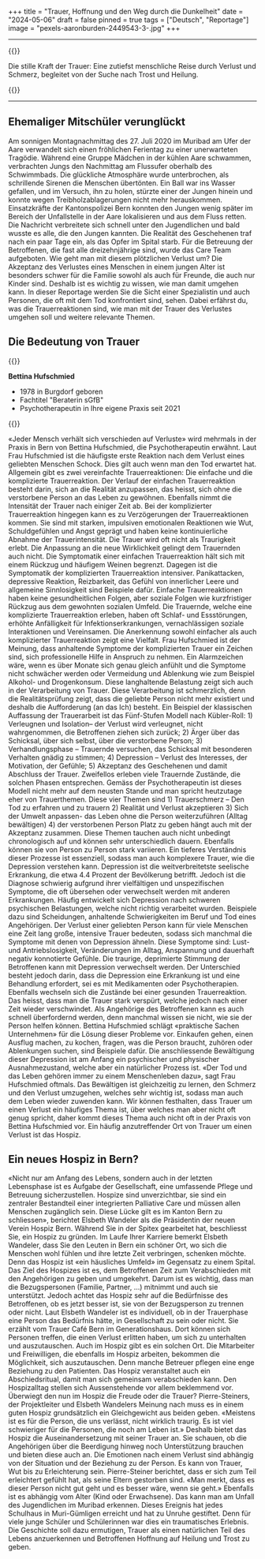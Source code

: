 +++
title = "Trauer, Hoffnung und den Weg durch die Dunkelheit"
date = "2024-05-06"
draft = false
pinned = true
tags = ["Deutsch", "Reportage"]
image = "pexels-aaronburden-2449543-3-.jpg"
+++
<hr>

{{<lead>}}

Die stille Kraft der Trauer: Eine zutiefst menschliche Reise durch Verlust und Schmerz, begleitet von der Suche nach Trost und Heilung.

{{</lead>}}

<hr>

## Ehemaliger Mitschüler verunglückt

Am sonnigen Montagnachmittag des 27. Juli 2020 im Muribad am Ufer der Aare verwandelt sich einen fröhlichen Ferientag zu einer unerwarteten Tragödie. 
Während eine Gruppe Mädchen in der kühlen Aare schwammen, verbrachten Jungs den Nachmittag am Flussufer oberhalb des Schwimmbads. Die glückliche Atmosphäre wurde unterbrochen, als schrillende Sirenen die Menschen übertönten. Ein Ball war ins Wasser gefallen, und im Versuch, ihn zu holen, stürzte einer der Jungen hinein und konnte wegen Treibholzablagerungen nicht mehr herauskommen. Einsatzkräfte der Kantonspolizei Bern konnten den Jungen wenig später im Bereich der Unfallstelle in der Aare lokalisieren und aus dem Fluss retten. Die Nachricht verbreitete sich schnell unter den Jugendlichen und bald wusste es alle, die den Jungen kannten. Die Realität des Geschehenen traf nach ein paar Tage ein, als das Opfer im Spital starb. Für die Betreuung der Betroffenen, die fast alle dreizehnjährige sind, wurde das Care Team aufgeboten. Wie geht man mit diesem plötzlichen Verlust um? Die Akzeptanz des Verlustes eines Menschen in einem jungen Alter ist besonders schwer für die Familie sowohl als auch für Freunde, die auch nur Kinder sind. Deshalb ist es wichtig zu wissen, wie man damit umgehen kann. In dieser Reportage werden Sie die Sicht einer Spezialistin und auch Personen, die oft mit dem Tod konfrontiert sind, sehen. Dabei erfährst du, was die Trauerreaktionen sind, wie man mit der Trauer des Verlustes umgehen soll und weitere relevante Themen.

## Die Bedeutung von Trauer

{{<box>}}

**Bettina Hufschmied**

* 1978 in Burgdorf geboren
* Fachtitel "Beraterin sGfB"
* Psychotherapeutin in Ihre eigene Praxis seit 2021

{{</box>}}

«Jeder Mensch verhält sich verschieden auf Verluste» wird mehrmals in der Praxis in Bern von Bettina Hufschmied, die Psychotherapeutin erwähnt. Laut Frau Hufschmied ist die häufigste erste Reaktion nach dem Verlust eines geliebten Menschen Schock. Dies gilt auch wenn man den Tod erwartet hat. Allgemein gibt es zwei vereinfachte Trauerreaktionen: Die einfache und die komplizierte Trauerreaktion. Der Verlauf der einfachen Trauerreaktion besteht darin, sich an die Realität anzupassen, das heisst, sich ohne die verstorbene Person an das Leben zu gewöhnen. Ebenfalls nimmt die Intensität der Trauer nach einiger Zeit ab. Bei der komplizierter Trauerreaktion hingegen kann es zu Verzögerungen der Trauerreaktionen kommen. Sie sind mit starken, impulsiven emotionalen Reaktionen wie Wut, Schuldgefühlen und Angst geprägt und haben keine kontinuierliche Abnahme der Trauerintensität. Die Trauer wird oft nicht als Traurigkeit erlebt. Die Anpassung an die neue Wirklichkeit gelingt dem Trauernden auch nicht. Die Symptomatik einer einfachen Trauerreaktion hält sich mit einem Rückzug und häufigem Weinen begrenzt. Dagegen ist die Symptomatik der komplizierten Trauerreaktion intensiver. Panikattacken, depressive Reaktion, Reizbarkeit, das Gefühl von innerlicher Leere und allgemeine Sinnlosigkeit sind Beispiele dafür. Einfache Trauerreaktionen haben keine gesundheitlichen Folgen, aber soziale Folgen wie kurzfristiger Rückzug aus dem gewohnten sozialen Umfeld. Die Trauernde, welche eine komplizierte Trauerreaktion erleben, haben oft Schlaf- und Essstörungen, erhöhte Anfälligkeit für Infektionserkrankungen, vernachlässigen soziale Interaktionen und Vereinsamen. Die Anerkennung sowohl einfacher als auch komplizierter Trauerreaktion zeigt eine Vielfalt. Frau Hufschmied ist der Meinung, dass anhaltende Symptome der komplizierten Trauer ein Zeichen sind, sich professionelle Hilfe in Anspruch zu nehmen. Ein Alarmzeichen wäre, wenn es über Monate sich genau gleich anfühlt und die Symptome nicht schwächer werden oder Vermeidung und Ablenkung wie zum Beispiel Alkohol- und Drogenkonsum. Diese langhaltende Belastung zeigt sich auch in der Verarbeitung von Trauer. Diese Verarbeitung ist schmerzlich, denn die Realitätsprüfung zeigt, dass die geliebte Person nicht mehr existiert und deshalb die Aufforderung (an das Ich) besteht. Ein Beispiel der klassischen Auffassung der Trauerarbeit ist das Fünf-Stufen Modell nach Kübler-Roll: 1) Verleugnen und Isolation– der Verlust wird verleugnet, nicht wahrgenommen, die Betroffenen ziehen sich zurück; 2) Ärger über das Schicksal, über sich selbst, über die verstorbene Person; 3) Verhandlungsphase – Trauernde versuchen, das Schicksal mit besonderen Verhalten gnädig zu stimmen; 4) Depression – Verlust des Interesses, der Motivation, der Gefühle; 5) Akzeptanz des Geschehenen und damit Abschluss der Trauer. Zweifellos erleben viele Trauernde Zustände, die solchen Phasen entsprechen. Gemäss der Psychotherapeutin ist dieses Modell nicht mehr auf dem neusten Stande und man spricht heutzutage eher von Trauerthemen. Diese vier Themen sind 1) Trauerschmerz – Den Tod zu erfahren und zu trauern 2) Realität und Verlust akzeptieren 3) Sich der Umwelt anpassen- das Leben ohne die Person weiterzuführen (Alltag bewältigen) 4) der verstorbenen Person Platz zu geben hängt auch mit der Akzeptanz zusammen. 
Diese Themen tauchen auch nicht unbedingt chronologisch auf und können sehr unterschiedlich dauern. Ebenfalls können sie von Person zu Person stark variieren. 
Ein tieferes Verständnis dieser Prozesse ist essenziell, sodass man auch komplexere Trauer, wie die Depression verstehen kann. Depression ist die weitverbreitetste seelische Erkrankung, die etwa 4.4 Prozent der Bevölkerung betrifft. Jedoch ist die Diagnose schwierig aufgrund ihrer vielfältigen und unspezifischen Symptome, die oft übersehen oder verwechselt werden mit anderen Erkrankungen. Häufig entwickelt sich Depression nach schweren psychischen Belastungen, welche nicht richtig verarbeitet wurden. Beispiele dazu sind Scheidungen, anhaltende Schwierigkeiten im Beruf und Tod eines Angehörigen. Der Verlust einer geliebten Person kann für viele Menschen eine Zeit lang große, intensive Trauer bedeuten, sodass sich manchmal die Symptome mit denen von Depression ähneln. Diese Symptome sind: Lust- und Antriebslosigkeit, Veränderungen im Alltag, Anspannung und dauerhaft negativ konnotierte Gefühle. Die traurige, deprimierte Stimmung der Betroffenen kann mit Depression verwechselt werden. Der Unterschied besteht jedoch darin, dass die Depression eine Erkrankung ist und eine Behandlung erfordert, sei es mit Medikamenten oder Psychotherapien. Ebenfalls wechseln sich die Zustände bei einer gesunden Trauerreaktion. Das heisst, dass man die Trauer stark verspürt, welche jedoch nach einer Zeit wieder verschwindet. Als Angehörige des Betroffenen kann es auch schnell überfordernd werden, denn manchmal wissen sie nicht, wie sie der Person helfen können. Bettina Hufschmied schlägt «praktische Sachen Unternehmen» für die Lösung dieser Probleme vor. Einkaufen gehen, einen Ausflug machen, zu kochen, fragen, was die Person braucht, zuhören oder Ablenkungen suchen, sind Beispiele dafür. Die anschliessende Bewältigung dieser Depression ist am Anfang ein psychischer und physischer Ausnahmezustand, welche aber ein natürlicher Prozess ist. «Der Tod und das Leben gehören immer zu einem Menschenleben dazu», sagt Frau Hufschmied oftmals. Das Bewältigen ist gleichzeitig zu lernen, den Schmerz und den Verlust umzugehen, welches sehr wichtig ist, sodass man auch dem Leben wieder zuwenden kann. Wir können festhalten, dass Trauer um einen Verlust ein häufiges Thema ist, über welches man aber nicht oft genug spricht, daher kommt dieses Thema auch nicht oft in der Praxis von Bettina Hufschmied vor. Ein häufig anzutreffender Ort von Trauer um einen Verlust ist das Hospiz.

## Ein neues Hospiz in Bern?

«Nicht nur am Anfang des Lebens, sondern auch in der letzten Lebensphase ist es Aufgabe der Gesellschaft, eine umfassende Pflege und Betreuung sicherzustellen. Hospize sind unverzichtbar, sie sind ein zentraler Bestandteil einer integrierten Palliative Care und müssen allen Menschen zugänglich sein. Diese Lücke gilt es im Kanton Bern zu schliessen», berichtet Elsbeth Wandeler als die Präsidentin der neuen Verein Hospiz Bern. Während Sie in der Spitex gearbeitet hat, beschliesst Sie, ein Hospiz zu gründen. Im Laufe Ihrer Karriere bemerkt Elsbeth Wandeler, dass Sie den Leuten in Bern ein schöner Ort, wo sich die Menschen wohl fühlen und ihre letzte Zeit verbringen, schenken möchte. Denn das Hospiz ist «ein häusliches Umfeld» im Gegensatz zu einem Spital. Das Ziel des Hospizes ist es, dem Betroffenen Zeit zum Verabschieden mit den Angehörigen zu geben und umgekehrt. Darum ist es wichtig, dass man die Bezugspersonen (Familie, Partner, …) mitnimmt und auch sie unterstützt. Jedoch achtet das Hospiz sehr auf die Bedürfnisse des Betroffenen, ob es jetzt besser ist, sie von der Bezugsperson zu trennen oder nicht. Laut Elsbeth Wandeler ist es individuell, ob in der Trauerphase eine Person das Bedürfnis hätte, in Gesellschaft zu sein oder nicht. Sie erzählt vom Trauer Café Bern im Generationshaus. Dort können sich Personen treffen, die einen Verlust erlitten haben, um sich zu unterhalten und auszutauschen. Auch im Hospiz gibt es ein solchen Ort. Die Mitarbeiter und Freiwilligen, die ebenfalls im Hospiz arbeiten, bekommen die Möglichkeit, sich auszutauschen. Denn manche Betreuer pflegen eine enge Beziehung zu den Patienten. Das Hospiz veranstaltet auch ein Abschiedsritual, damit man sich gemeinsam verabschieden kann. Den Hospizalltag stellen sich Aussenstehende vor allem beklemmend vor. Überwiegt den nun im Hospiz die Freude oder die Trauer? Pierre-Steiners, der Projektleiter und Elsbeth Wandelers Meinung nach muss es in einem guten Hospiz grundsätzlich ein Gleichgewicht aus beiden geben. «Meistens ist es für die Person, die uns verlässt, nicht wirklich traurig. Es ist viel schwieriger für die Personen, die noch am Leben ist.» Deshalb bietet das Hospiz die Auseinandersetzung mit seiner Trauer an. Sie schauen, ob die Angehörigen über die Beerdigung hinweg noch Unterstützung brauchen und bieten diese auch an. Die Emotionen nach einem Verlust sind abhängig von der Situation und der Beziehung zu der Person. Es kann von Trauer, Wut bis zu Erleichterung sein. Pierre-Steiner berichtet, dass er sich zum Teil erleichtert gefühlt hat, als seine Eltern gestorben sind. «Man merkt, dass es dieser Person nicht gut geht und es besser wäre, wenn sie geht.» Ebenfalls ist es abhängig vom Alter (Kind oder Erwachsene). 
Das kann man am Unfall des Jugendlichen im Muribad erkennen. Dieses Ereignis hat jedes Schulhaus in Muri-Gümligen erreicht und hat zu Unruhe gestiftet. Denn für viele junge Schüler und Schülerinnen war dies ein traumatisches Erlebnis. Die Geschichte soll dazu ermutigen, Trauer als einen natürlichen Teil des Lebens anzuerkennen und Betroffenen Hoffnung auf Heilung und Trost zu geben.